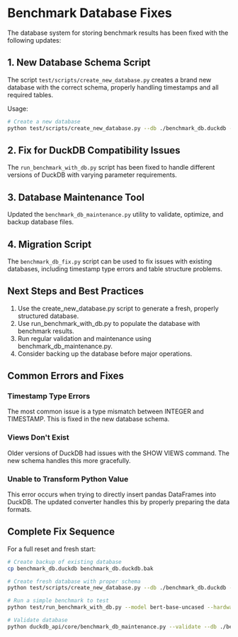 # Benchmark Database Fixes

The database system for storing benchmark results has been fixed with the following updates:

## 1. New Database Schema Script

The script `test/scripts/create_new_database.py` creates a brand new database with the correct schema, properly handling timestamps and all required tables.

Usage:
```bash
# Create a new database
python test/scripts/create_new_database.py --db ./benchmark_db.duckdb --force
```

## 2. Fix for DuckDB Compatibility Issues

The `run_benchmark_with_db.py` script has been fixed to handle different versions of DuckDB with varying parameter requirements.

## 3. Database Maintenance Tool

Updated the `benchmark_db_maintenance.py` utility to validate, optimize, and backup database files.

## 4. Migration Script

The `benchmark_db_fix.py` script can be used to fix issues with existing databases, including timestamp type errors and table structure problems.

## Next Steps and Best Practices

1. Use the create_new_database.py script to generate a fresh, properly structured database.
2. Use run_benchmark_with_db.py to populate the database with benchmark results.
3. Run regular validation and maintenance using benchmark_db_maintenance.py.
4. Consider backing up the database before major operations.

## Common Errors and Fixes

### Timestamp Type Errors

The most common issue is a type mismatch between INTEGER and TIMESTAMP. This is fixed in the new database schema.

### Views Don't Exist

Older versions of DuckDB had issues with the SHOW VIEWS command. The new schema handles this more gracefully.

### Unable to Transform Python Value

This error occurs when trying to directly insert pandas DataFrames into DuckDB. The updated converter handles this by properly preparing the data formats.

## Complete Fix Sequence

For a full reset and fresh start:

```bash
# Create backup of existing database
cp benchmark_db.duckdb benchmark_db.duckdb.bak

# Create fresh database with proper schema
python test/scripts/create_new_database.py --db ./benchmark_db.duckdb --force

# Run a simple benchmark to test
python test/run_benchmark_with_db.py --model bert-base-uncased --hardware cpu --batch-sizes 1 --simulate

# Validate database
python duckdb_api/core/benchmark_db_maintenance.py --validate --db ./benchmark_db.duckdb
```
